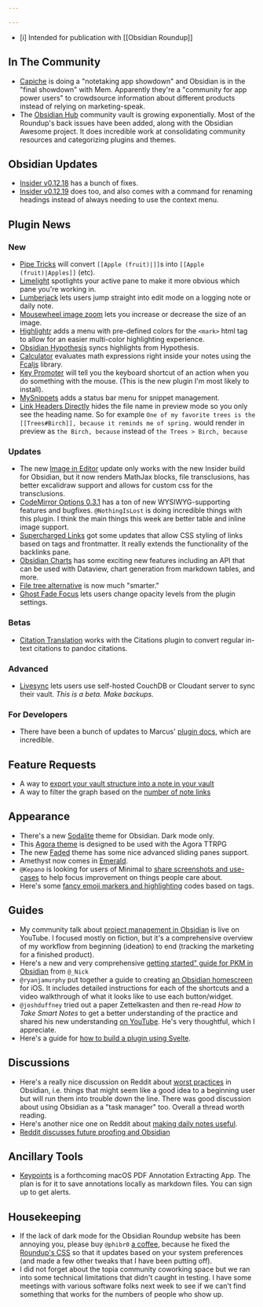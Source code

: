 ```yaml
---

---
```


- [i] Intended for publication with [[Obsidian Roundup]]

## In The Community

* [Capiche](https://capiche.com/e/final-showdown-obsidian-vs-mem) is doing a "notetaking app showdown" and Obsidian is in the "final showdown" with Mem. Apparently they're a "community for app power users" to crowdsource information about different products instead of relying on marketing-speak. 
* The [Obsidian Hub](https://publish.obsidian.md/hub/00+-+Start+here) community vault is growing exponentially. Most of the Roundup's back issues have been added, along with the Obsidian Awesome project. It does incredible work at consolidating community resources and categorizing plugins and themes. 

## Obsidian Updates

* [Insider v0.12.18](https://forum.obsidian.md/t/obsidian-release-v0-12-18-insider-build/25541)  has a bunch of fixes. 
* [Insider v0.12.19](https://forum.obsidian.md/t/obsidian-release-v0-12-19-insider-build/25666) does too, and also comes with a command for renaming headings instead of always needing to use the context menu. 

## Plugin News

### New

* [Pipe Tricks](https://github.com/marcusolsson/obsidian-pipe-tricks) will convert `[[Apple (fruit)|]]`s into `[[Apple (fruit)|Apples]]` (etc). 
* [Limelight](https://github.com/smikula/obsidian-limelight) spotlights your active pane to make it more obvious which pane you're working in. 
* [Lumberjack](https://github.com/ryanjamurphy/lumberjack-obsidian) lets users jump straight into edit mode on a logging note or daily note. 
* [Mousewheel image zoom](https://github.com/nicojeske/mousewheel-image-zoom) lets you increase or decrease the size of an image. 
* [Highlightr](https://github.com/chetachiezikeuzor/Highlightr-Plugin) adds a menu with pre-defined colors for the `<mark>` html tag to allow for an easier multi-color highlighting experience. 
* [Obsidian Hypothesis](https://github.com/weichenw/obsidian-hypothesis-plugin) syncs highlights from Hypothesis.
* [Calculator](https://github.com/meld-cp/obsidian-calc) evaluates math expressions right inside your notes using the [Fcaljs](https://github.com/5anthosh/fcal) library. 
* [Key Promoter](https://github.com/joethei/obsidian-key-promoter) will tell you the keyboard shortcut of an action when you do something with the mouse. (This is the new plugin I'm most likely to install).  
* [MySnippets](https://github.com/chetachiezikeuzor/MySnippets-Plugin) adds a status bar menu for snippet management. 
* [Link Headers Directly](https://github.com/Signynt/link-headers-directly) hides the file name in preview mode so you only see the heading name. So for example `One of my favorite trees is the [[Trees#Birch]], because it reminds me of spring.` would render in preview as `the Birch, because` instead of `the Trees > Birch, because` 

### Updates

* The new [Image in Editor](https://github.com/ozntel/oz-image-in-editor-obsidian/releases/tag/1.6.0) update only works with the new Insider build for Obsidian, but it now renders MathJax blocks, file transclusions, has better excalidraw support and allows for custom css for the transclusions. 
* [CodeMirror Options 0.3.1](https://github.com/nothingislost/obsidian-codemirror-options/releases/tag/0.3.1) has a ton of new WYSIWYG-supporting features and bugfixes. `@NothingIsLost` is doing incredible things with this plugin. I think the main things this week are better table and inline image support. 
* [Supercharged Links](https://github.com/mdelobelle/obsidian_supercharged_links) got some updates that allow CSS styling of links based on tags and frontmatter. It really extends the functionality of the backlinks pane. 
* [Obsidian Charts](https://github.com/phibr0/obsidian-charts) has some exciting new features including an API that can be used with Dataview, chart generation from markdown tables, and more. 
* [File tree alternative](https://github.com/ozntel/file-tree-alternative) is now much "smarter." 
* [Ghost Fade Focus](https://github.com/skipadu/obsidian-ghost-fade-focus/releases/tag/2.1.0) lets users change opacity levels from the plugin settings. 

### Betas

* [Citation Translation](https://github.com/SkepticMystic/citation-translation) works with the Citations plugin to convert regular in-text citations to pandoc citations. 

### Advanced

* [Livesync](https://github.com/vrtmrz/obsidian-livesync/) lets users use self-hosted CouchDB or Cloudant server to sync their vault. _This is a beta. Make backups._ 

### For Developers

* There have been a bunch of updates to Marcus' [plugin docs](https://marcus.se.net/obsidian-plugin-docs/), which are incredible. 

## Feature Requests

* A way to [export your vault structure into a note in your vault](http://discordapp.com/channels/686053708261228577/889616783458304001/898623912819191808)
* A way to filter the graph based on the [number of note links](https://forum.obsidian.md/t/add-the-ability-to-abstract-note-details-based-on-the-number-of-links/25619)

## Appearance

* There's a new [Sodalite](https://github.com/tomzorz/Sodalite) theme for Obsidian. Dark mode only. 
* This [Agora theme](https://github.com/Seraaron/agora-obsidian-theme) is designed to be used with the Agora TTRPG
* The new [Faded](https://github.com/JoshKasap/Obsidian-Faded-Theme) theme  has some nice advanced sliding panes support. 
* Amethyst now comes in [Emerald](https://github.com/gracejoseph1236/obsidian-emerald). 
* `@Kepano` is looking for users of Minimal to [share screenshots and use-cases](https://forum.obsidian.md/t/share-your-minimal-theme-screenshots-configuration/8983/99) to help focus improvement on things people care about. 
* Here's some [fancy emoji markers and highlighting](http://discordapp.com/channels/686053708261228577/722584061087842365/898089959339200572) codes based on tags. 

## Guides

* My community talk about [project management in Obsidian](https://youtube.com/watch?v=F4LE-nIzefM) is live on YouTube. I focused mostly on fiction, but it's a comprehensive overview of my workflow from beginning (ideation) to end (tracking the marketing for a finished product). 
* Here's a new and very comprehensive [getting started" guide for PKM in Obsidian](https://www.nickseitz.com/writing/obsidian-day-one-starterpack) from `@_Nick`
* `@ryanjamurphy` put together a guide to creating [an Obsidian homescreen](https://axle.design/an-obsidian-homescreen-for-iphone-and-ipad) for iOS. It includes detailed instructions for each of the shortcuts and a video walkthrough of what it looks like to use each button/widget.
* `@joshduffney` tried out a paper Zettelkasten and then re-read _How to Take Smart Notes_ to get a better understanding of the practice and shared his new understanding [on YouTube](https://www.youtube.com/watch?v=OP2WnLgvYBs). He's very thoughtful, which I appreciate. 
* Here's a guide for [how to build a plugin using Svelte](https://marcus.se.net/obsidian-plugin-docs/guides/svelte). 

## Discussions

* Here's a really nice discussion on Reddit about [worst practices](https://www.reddit.com/r/ObsidianMD/comments/q60d1c/are_there_any_bad_ideapractices_for_obsidian_that/) in Obsidian, i.e. things that might seem like a good idea to a beginning user but will run them into trouble down the line. There was good discussion about using Obsidian as a "task manager" too. Overall a thread worth reading. 
* Here's another nice one on Reddit about [making daily notes useful](https://www.reddit.com/r/ObsidianMD/comments/q8nj34/how_do_you_make_daily_notes_useful/). 
* [Reddit discusses future proofing and Obsidian](https://www.reddit.com/r/ObsidianMD/comments/q7aimp/how_futureproof_is_in_fact_obsidian/)

## Ancillary Tools

* [Keypoints](https://keypoints.app/) is a forthcoming macOS PDF Annotation Extracting App. The plan is for it to save annotations locally as markdown files. You can sign up to get alerts. 

## Housekeeping

* If the lack of dark mode for the Obsidian Roundup website has been annoying you, please buy `@phibr0` [a coffee](https://www.buymeacoffee.com/phibr0), because he fixed the [Roundup's CSS](https://obsidianroundup.org/) so that it updates based on your system preferences (and made a few other tweaks that I have been putting off). 
* I did not forget about the topia community coworking space but we ran into some technical limitations that didn't caught in testing. I have some meetings with various software folks next week to see if we can't find something that works for the numbers of people who show up. 
